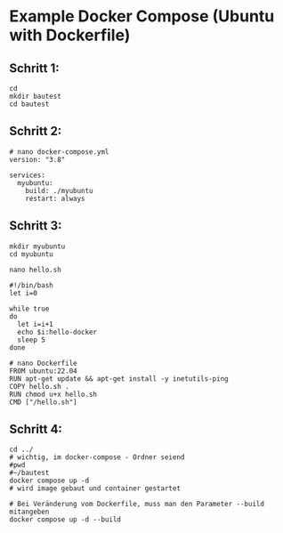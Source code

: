 # Example Docker Compose (Ubuntu with Dockerfile) 

## Schritt 1:

```
cd
mkdir bautest
cd bautest 
```

## Schritt 2:

```
# nano docker-compose.yml
version: "3.8"

services:
  myubuntu:
    build: ./myubuntu
    restart: always
```

## Schritt 3:

```
mkdir myubuntu 
cd myubuntu 
```

```
nano hello.sh
```

```
#!/bin/bash
let i=0

while true
do
  let i=i+1
  echo $i:hello-docker
  sleep 5
done

```

```
# nano Dockerfile 
FROM ubuntu:22.04
RUN apt-get update && apt-get install -y inetutils-ping
COPY hello.sh .
RUN chmod u+x hello.sh
CMD ["/hello.sh"]

```

## Schritt 4: 


```
cd ../
# wichtig, im docker-compose - Ordner seiend 
#pwd 
#~/bautest
docker compose up -d 
# wird image gebaut und container gestartet 

# Bei Veränderung vom Dockerfile, muss man den Parameter --build mitangeben 
docker compose up -d --build 
```
